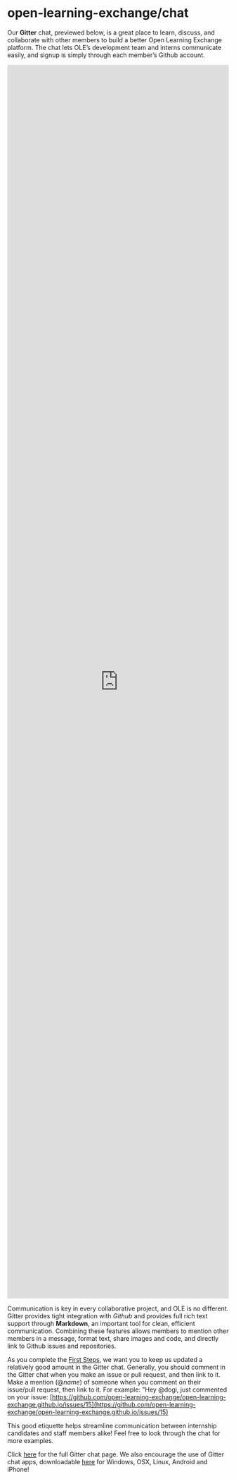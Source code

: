 # open-learning-exchange/chat

Our **Gitter** chat, previewed below, is a great place to learn, discuss, and collaborate with other members to build a better Open Learning Exchange platform. The chat lets OLE’s development team and interns communicate easily, and signup is simply through each member’s Github account.



<iframe src="https://gitter.im/open-learning-exchange/chat/~embed" style="width: 100%;border:none;height:70vh;"></iframe>



Communication is key in every collaborative project, and OLE is no different. Gitter provides tight integration with *Github* and provides full rich text support through **Markdown**, an important tool for clean, efficient communication. Combining these features allows members to mention other members in a message, format text, share images and code, and directly link to Github issues and repositories.

As you complete the [First Steps](http://open-learning-exchange.github.io/#!pages/firststeps.md), we want you to keep us updated a relatively good amount in the Gitter chat. Generally, you should comment in the Gitter chat when you make an issue or pull request, and then link to it. Make a mention (@*name*) of someone when you comment on their issue/pull request, then link to it.
For example:
  "Hey @dogi, just commented on your issue: [https://github.com/open-learning-exchange/open-learning-exchange.github.io/issues/15](https://github.com/open-learning-exchange/open-learning-exchange.github.io/issues/15)
  
This good etiquette helps streamline communication between internship candidates and staff members alike! Feel free to look through the chat for more examples.

Click [here](https://gitter.im/open-learning-exchange/chat) for the full Gitter chat page. We also encourage the use of Gitter chat apps, downloadable [here](https://gitter.im/apps) for Windows, OSX, Linux, Android and iPhone!
